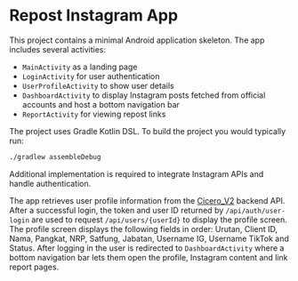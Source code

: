 # Repost Instagram App

This project contains a minimal Android application skeleton. The app includes several activities:

- `MainActivity` as a landing page
- `LoginActivity` for user authentication
- `UserProfileActivity` to show user details
- `DashboardActivity` to display Instagram posts fetched from official accounts
  and host a bottom navigation bar
- `ReportActivity` for viewing repost links

The project uses Gradle Kotlin DSL. To build the project you would typically run:

```bash
./gradlew assembleDebug
```

Additional implementation is required to integrate Instagram APIs and handle authentication.

The app retrieves user profile information from the [Cicero_V2](https://github.com/cicero78M/Cicero_V2) backend API.
After a successful login, the token and user ID returned by `/api/auth/user-login`
are used to request `/api/users/{userId}` to display the profile screen.
The profile screen displays the following fields in order: Urutan, Client ID, Nama, Pangkat, NRP, Satfung, Jabatan, Username IG, Username TikTok and Status.
After logging in the user is redirected to `DashboardActivity` where a bottom navigation bar lets them open the profile, Instagram content and link report pages.
